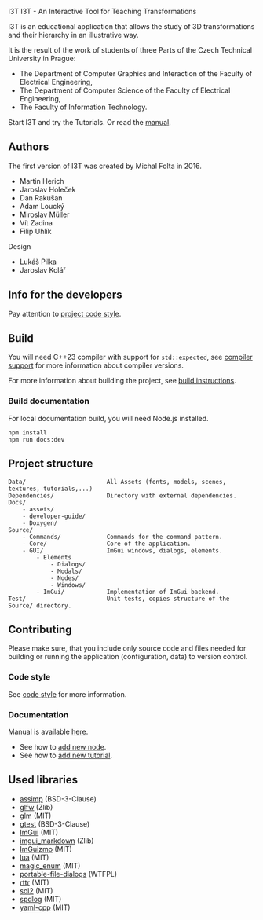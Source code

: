  I3T
I3T - An Interactive Tool for Teaching Transformations

I3T is an educational application that allows the study of 3D transformations 
and their hierarchy in an illustrative way. 

It is the result of the work of students of three Parts of the Czech Technical University in Prague:
- The Department of Computer Graphics and Interaction of the Faculty of Electrical Engineering,
- The Department of Computer Science of the Faculty of Electrical Engineering,
- The Faculty of Information Technology.

Start I3T and try the Tutorials. Or read the [manual](Docs/manual.md).

## Authors
The first version of I3T was created by Michal Folta in 2016. 

- Martin Herich
- Jaroslav Holeček
- Dan Rakušan
- Adam Loucký
- Miroslav Müller
- Vít Zadina
- Filip Uhlík

Design
- Lukáš Pilka
- Jaroslav Kolář

## Info for the developers

Pay attention to [project code style](Docs/developer-guide/code-style.md).

## Build
You will need C++23 compiler with support for `std::expected`, 
see [compiler support](https://en.cppreference.com/w/cpp/compiler_support) for more information
about compiler versions.

For more information about building the project, see [build instructions](Docs/developer-guide/build.md).

### Build documentation
For local documentation build, you will need Node.js installed.
```shell
npm install
npm run docs:dev
```

## Project structure
````
Data/                       All Assets (fonts, models, scenes, textures, tutorials,...)
Dependencies/               Directory with external dependencies.
Docs/
    - assets/
    - developer-guide/
    - Doxygen/
Source/
    - Commands/             Commands for the command pattern.
    - Core/                 Core of the application.
    - GUI/                  ImGui windows, dialogs, elements.
        - Elements
            - Dialogs/      
            - Modals/
            - Nodes/       
            - Windows/      
        - ImGui/            Implementation of ImGui backend.
Test/                       Unit tests, copies structure of the Source/ directory.
````

## Contributing
Please make sure, that you include only source code and files needed for building 
or running the application (configuration, data) to version control.

### Code style
See [code style](Docs/developer-guide/code-style.md) for more information.

### Documentation
Manual is available [here](Docs/manual.md).

- See how to [add new node](Docs/developer-guide/how-to-add-new-node.md).
- See how to [add new tutorial](Docs/tutorials.md).

## Used libraries
- [assimp](https://github.com/assimp/assimp) (BSD-3-Clause)
- [glfw](https://www.glfw.org/) (Zlib)
- [glm](https://github.com/g-truc/glm) (MIT)
- [gtest](https://github.com/google/googletest) (BSD-3-Clause)
- [ImGui](https://github.com/ocornut/imgui) (MIT)
- [imgui_markdown](https://github.com/juliettef/imgui_markdown) (Zlib)
- [ImGuizmo](https://github.com/CedricGuillemet/ImGuizmo) (MIT)
- [lua](https://github.com/lua/lua) (MIT)
- [magic_enum](https://github.com/Neargye/magic_enum) (MIT)
- [portable-file-dialogs](https://github.com/samhocevar/portable-file-dialogs) (WTFPL)
- [rttr](https://www.rttr.org/) (MIT)
- [sol2](https://github.com/ThePhD/sol2) (MIT)
- [spdlog](https://github.com/gabime/spdlog) (MIT)
- [yaml-cpp](https://github.com/jbeder/yaml-cpp) (MIT)
